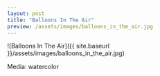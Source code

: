 ```yaml
---
layout: post
title: "Balloons In The Air"
preview: /assets/images/balloons_in_the_air.jpg
---
```

![Balloons In The Air]({{ site.baseurl }}/assets/images/balloons_in_the_air.jpg)

Media: watercolor


